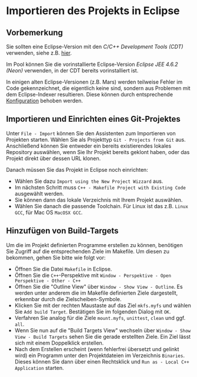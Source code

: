 # Importieren des Projekts in Eclipse

## Vorbemerkung

Sie sollten eine Eclipse-Version mit den _C/C++ Development Tools (CDT)_ verwenden, siehe z.B. [hier](https://www.eclipse.org/downloads/packages/release/luna/r/eclipse-ide-cc-developers).

Im Pool können Sie die vorinstallierte Eclipse-Version _Eclipse JEE 4.6.2 (Neon)_ verwenden, in der CDT bereits vorinstalliert ist.

In einigen alten Eclipse-Versionen (z.B. Mars) werden teilweise Fehler im Code gekennzeichnet, die eigentlich keine sind, sondern aus Problemen mit dem Eclipse-Indexer resultieren. Diese können durch entsprechende [Konfiguration](./eclipseConfig.md) behoben werden.

## Importieren und Einrichten eines Git-Projektes

Unter `File - Import` können Sie den Assistenten zum Importieren von Projekten starten. Wählen Sie als Projekttyp `Git - Projects from Git` aus. Anschließend können Sie entweder ein bereits existierendes lokales Repository auswählen, wenn Sie Ihr Projekt bereits geklont haben, oder das Projekt direkt über dessen URL klonen.

Danach müssen Sie das Projekt in Eclipse noch einrichten: 

* Wählen Sie dazu `Import using the New Project Wizzard` aus.
* Im nächsten Schritt muss `C++ - Makefile Project with Existing Code` ausgewählt werden. 
* Sie können dann das lokale Verzeichnis mit Ihrem Projekt auswählen.
* Wählen Sie danach die passende Toolchain. Für Linux ist das z.B. `Linux GCC`, für Mac OS `MacOSX GCC`.

## Hinzufügen von Build-Targets

Um die im Projekt definierten Programme erstellen zu können, benötigen Sie Zugriff auf die entsprechenden Ziele im Makefile. Um diesen zu bekommen, gehen Sie bitte wie folgt vor:

* Öffnen Sie die Datei `Makefile` in Eclipse.
* Öffnen Sie die `C++`-Perspektive mit `Window - Perspektive - Open Perspektive - Other - C++`
* Öffnen Sie die "Outline View" über `Window - Show View - Outline`. Es werden unter anderem die im Makefile definierten Ziele dargestellt, erkennbar durch die Zielscheiben-Symbole.
* Klicken Sie mit der rechten Maustaste auf das Ziel `mkfs.myfs` und wählen Sie `Add build Target`. Bestätigen Sie im folgenden Dialog mit `OK`.
* Verfahren Sie analog für die Ziele `mount.myfs`, `unittest`, `clean` und ggf. `all`.
* Wenn Sie nun auf die "Build Targets View" wechseln über `Window - Show View - Build Targets` sehen Sie die gerade erstellten Ziele. Ein Ziel lässt sich mit einem Doppelklick erstellen.
* Nach dem Erstellen erscheint (wenn fehlerfrei übersetzt und gelinkt wird) ein Programm unter den Projektdateien im Verzeichnis `Binaries`. Dieses können Sie dann über einen Rechtsklick und `Run as - Local C++ Application` starten.



